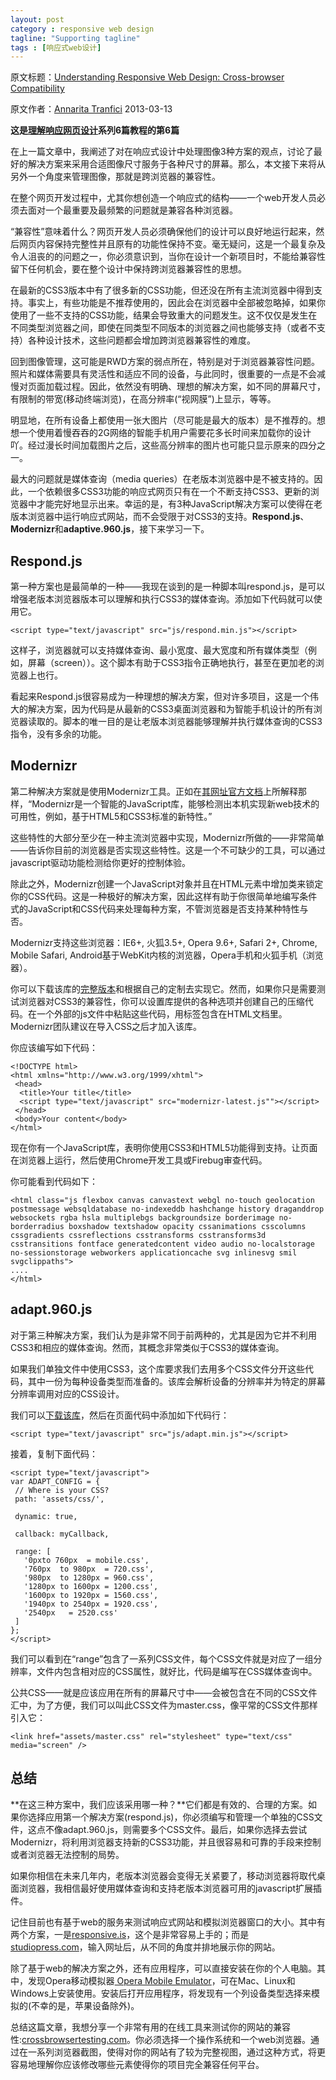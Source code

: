 ```yaml
---
layout: post
category : responsive web design
tagline: "Supporting tagline"
tags : [响应式web设计]
---
```


原文标题：[Understanding Responsive Web Design: Cross-browser Compatibility](http://www.sitepoint.com/understanding-responsive-web-design-cross-browser-compatibility/)

原文作者：[Annarita Tranfici](http://www.sitepoint.com/author/atranfici/)                    2013-03-13

**这是[理解响应网页设计](http://www.sitepoint.com/series/understanding-responsive-web-design/)系列6篇教程的第6篇**

在上一篇文章中，我阐述了对在响应式设计中处理图像3种方案的观点，讨论了最好的解决方案来采用合适图像尺寸服务于各种尺寸的屏幕。那么，本文接下来将从另外一个角度来管理图像，那就是跨浏览器的兼容性。

<!--break-->

在整个网页开发过程中，尤其你想创造一个响应式的结构——一个web开发人员必须去面对一个最重要及最频繁的问题就是兼容各种浏览器。

“兼容性”意味着什么？网页开发人员必须确保他们的设计可以良好地运行起来，然后网页内容保持完整性并且原有的功能性保持不变。毫无疑问，这是一个最复杂及令人沮丧的的问题之一，你必须意识到，当你在设计一个新项目时，不能给兼容性留下任何机会，要在整个设计中保持跨浏览器兼容性的思想。

在最新的CSS3版本中有了很多新的CSS功能，但还没在所有主流浏览器中得到支持。事实上，有些功能是不推荐使用的，因此会在浏览器中全部被忽略掉，如果你使用了一些不支持的CSS功能，结果会导致重大的问题发生。这不仅仅是发生在不同类型浏览器之间，即使在同类型不同版本的浏览器之间也能够支持（或者不支持）各种设计技术，这些问题都会增加跨浏览器兼容性的难度。

回到图像管理，这可能是RWD方案的弱点所在，特别是对于浏览器兼容性问题。照片和媒体需要具有灵活性和适应不同的设备，与此同时，很重要的一点是不会减慢对页面加载过程。因此，依然没有明确、理想的解决方案，如不同的屏幕尺寸，有限制的带宽(移动终端浏览)，在高分辨率(“视网膜”)上显示，等等。

明显地，在所有设备上都使用一张大图片（尽可能是最大的版本）是不推荐的。想想一个使用着慢吞吞的2G网络的智能手机用户需要花多长时间来加载你的设计吖。经过漫长时间加载图片之后，这些高分辨率的图片也可能只显示原来的四分之一。

最大的问题就是媒体查询（media queries）在老版本浏览器中是不被支持的。因此，一个依赖很多CSS3功能的响应式网页只有在一个不断支持CSS3、更新的浏览器中才能完好地显示出来。幸运的是，有3种JavaScript解决方案可以使得在老版本浏览器中运行响应式网站，而不会受限于对CSS3的支持。**Respond.js**、**Modernizr**和**adaptive.960.js**，接下来学习一下。

## Respond.js ##

第一种方案也是最简单的一种——我现在谈到的是一种脚本叫respond.js，是可以增强老版本浏览器版本可以理解和执行CSS3的媒体查询。添加如下代码就可以使用它。

    <script type="text/javascript" src="js/respond.min.js"></script>

这样子，浏览器就可以支持媒体查询、最小宽度、最大宽度和所有媒体类型（例如，屏幕（screen））。这个脚本有助于CSS3指令正确地执行，甚至在更加老的浏览器上也行。

看起来Respond.js很容易成为一种理想的解决方案，但对许多项目，这是一个伟大的解决方案，因为代码是从最新的CSS3桌面浏览器和为智能手机设计的所有浏览器读取的。脚本的唯一目的是让老版本浏览器能够理解并执行媒体查询的CSS3指令，没有多余的功能。


## Modernizr ##

第二种解决方案就是使用Modernizr工具。正如在[其网址官方文档](http://modernizr.com/docs/)上所解释那样，“Modernizr是一个智能的JavaScript库，能够检测出本机实现新web技术的可用性，例如，基于HTML5和CSS3标准的新特性。”

这些特性的大部分至少在一种主流浏览器中实现，Modernizr所做的——非常简单——告诉你目前的浏览器是否实现这些特性。这是一个不可缺少的工具，可以通过javascript驱动功能检测给你更好的控制体验。

除此之外，Modernizr创建一个JavaScript对象并且在HTML元素中增加类来锁定你的CSS代码。这是一种极好的解决方案，因此这样有助于你很简单地编写条件式的JavaScript和CSS代码来处理每种方案，不管浏览器是否支持某种特性与否。

Modernizr支持这些浏览器：IE6+, 火狐3.5+, Opera 9.6+, Safari 2+, Chrome, Mobile Safari, Android基于WebKit内核的浏览器，Opera手机和火狐手机（浏览器）。

你可以下载该库的[完整版本](http://modernizr.com/)和根据自己的定制去实现它。然而，如果你只是需要测试浏览器对CSS3的兼容性，你可以设置库提供的各种选项并创建自己的压缩代码。在一个外部的js文件中粘贴这些代码，用标签包含在HTML文档里。Modernizr团队建议在导入CSS之后才加入该库。

你应该编写如下代码：

    <!DOCTYPE html>
    <html xmlns="http://www.w3.org/1999/xhtml">
     <head>
      <title>Your title</title>
      <script type="text/javascript" src="modernizr-latest.js""></script>
     </head>
     <body>Your content</body>
    </html>

现在你有一个JavaScript库，表明你使用CSS3和HTML5功能得到支持。让页面在浏览器上运行，然后使用Chrome开发工具或Firebug审查代码。

你可能看到代码如下：

    <html class="js flexbox canvas canvastext webgl no-touch geolocation postmessage websqldatabase no-indexeddb hashchange history draganddrop websockets rgba hsla multiplebgs backgroundsize borderimage no-borderradius boxshadow textshadow opacity cssanimations csscolumns cssgradients cssreflections csstransforms csstransforms3d csstransitions fontface generatedcontent video audio no-localstorage no-sessionstorage webworkers applicationcache svg inlinesvg smil svgclippaths">
    ....
    </html>

## adapt.960.js ##

对于第三种解决方案，我们认为是非常不同于前两种的，尤其是因为它并不利用CSS3和相应的媒体查询。然而，其概念非常类似于CSS3的媒体查询。

如果我们单独文件中使用CSS3，这个库要求我们去用多个CSS文件分开这些代码，其中一份为每种设备类型而准备的。该库会解析设备的分辨率并为特定的屏幕分辨率调用对应的CSS设计。

我们可以[下载该库](http://adapt.960.gs/)，然后在页面代码中添加如下代码行：

    <script type="text/javascript" src="js/adapt.min.js"></script>

接着，复制下面代码：

    <script type="text/javascript">
    var ADAPT_CONFIG = {
     // Where is your CSS?
     path: 'assets/css/',
     
     dynamic: true,
     
     callback: myCallback,
     
     range: [
       '0pxto 760px  = mobile.css',
       '760px  to 980px  = 720.css',
       '980px  to 1280px = 960.css',
       '1280px to 1600px = 1200.css',
       '1600px to 1920px = 1560.css',
       '1940px to 2540px = 1920.css',
       '2540px   = 2520.css'
     ]
    };
    </script>

我们可以看到在“range”包含了一系列CSS文件，每个CSS文件就是对应了一组分辨率，文件内包含相对应的CSS属性，就好比，代码是编写在CSS媒体查询中。

公共CSS——就是应该应用在所有的屏幕尺寸中——会被包含在不同的CSS文件汇中，为了方便，我们可以叫此CSS文件为master.css，像平常的CSS文件那样引入它：

    <link href="assets/master.css" rel="stylesheet" type="text/css" media="screen" />

## 总结 ##

**在这三种方案中，我们应该采用哪一种？**它们都是有效的、合理的方案。如果你选择应用第一个解决方案(respond.js)，你必须编写和管理一个单独的CSS文件，这点不像adapt.960.js，则需要多个CSS文件。最后，如果你选择去尝试Modernizr，将利用浏览器支持新的CSS3功能，并且很容易和可靠的手段来控制或者浏览器无法控制的局势。

如果你相信在未来几年内，老版本浏览器会变得无关紧要了，移动浏览器将取代桌面浏览器，我相信最好使用媒体查询和支持老版本浏览器可用的javascript扩展插件。

记住目前也有基于web的服务来测试响应式网站和模拟浏览器窗口的大小。其中有两个方案，一是[responsive.is](http://responsive.is/typecast.com)，这个是非常容易上手的；而是[studiopress.com](http://www.studiopress.com/responsive/)，输入网址后，从不同的角度并排地展示你的网站。

除了基于web的解决方案之外，还有应用程序，可以直接安装在你的个人电脑。其中，发现Opera移动模拟器[ Opera Mobile Emulator](http://www.opera.com/it/developer/mobile-emulator)，可在Mac、Linux和Windows上安装使用。安装后打开应用程序，将发现有一个列设备类型选择来模拟的(不幸的是，苹果设备除外)。

总结这篇文章，我想分享一个非常有用的在线工具来测试你的网站的兼容性:[crossbrowsertesting.com](http://crossbrowsertesting.com/)。你必须选择一个操作系统和一个web浏览器。通过在一系列浏览器截图，使得对你的网站有了较为完整视图，通过这种方式，将更容易地理解你应该修改哪些元素使得你的项目完全兼容任何平台。